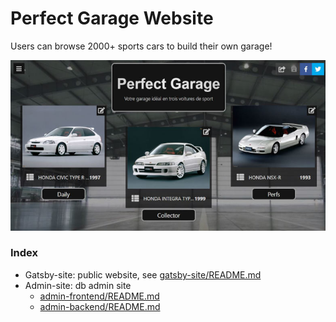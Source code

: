 # Perfect Garage Website

Users can browse 2000+ sports cars to build their own garage! 

![Perfect garage homepage](perfect-garage.jpg "Perfect garage homepage")

### Index
- Gatsby-site: public website, see [gatsby-site/README.md](gatsby-site/README.md)
- Admin-site: db admin site
  - [admin-frontend/README.md](admin-frontend/README.md)
  - [admin-backend/README.md](admin-backend/README.md)
